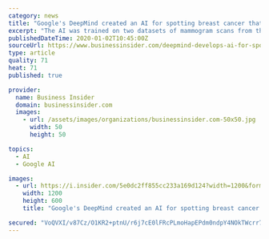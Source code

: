 ```yaml
---
category: news
title: "Google's DeepMind created an AI for spotting breast cancer that can outperform human radiologists"
excerpt: "The AI was trained on two datasets of mammogram scans from the US and the UK, then pitted against six radiologists."
publishedDateTime: 2020-01-02T10:45:00Z
sourceUrl: https://www.businessinsider.com/deepmind-develops-ai-for-spotting-breast-cancer-2020-1
type: article
quality: 71
heat: 71
published: true

provider:
  name: Business Insider
  domain: businessinsider.com
  images:
    - url: /assets/images/organizations/businessinsider.com-50x50.jpg
      width: 50
      height: 50

topics:
  - AI
  - Google AI

images:
  - url: https://i.insider.com/5e0dc2ff855cc233a169d124?width=1200&format=jpeg
    width: 1200
    height: 600
    title: "Google's DeepMind created an AI for spotting breast cancer that can outperform human radiologists"

secured: "VoQVXI/v87Cz/O1KR2+ptnU/r6j7cE0lFRcPLmoHapEPdm0ndpY4NOkTWcrr7s2hca2P/OnP4HsGGJ0r2aYGzeccF+4SQME6+OYyWjc69A6LjWRwUtgkAB8IFT/jBUYpRkCOlS35vCG2cKVpzDdKwHwmUiPoi8BYZmFedSqUuvphTA9ONbw9dzn+y4Nbnjdi//lXweWyVZxTt/Yieat8fKnXEx9thbYQEuv021b4R26+/9TsA/eIfV/ZK65PB+fsA01fQNRNASVwB0Ukf37ok8e7LyMKEieDqeELFko4W1KzPpqPiwZezuyXON3lgUMB;rR7aMmjKLcaRdn00J7LEEQ=="
---
```


